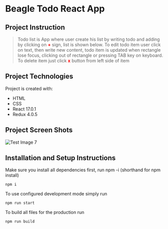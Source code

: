 # Beagle Todo React App

## Project Instruction
> Todo list is App where user create his list by writing todo and adding by clicking on <span style="color:red; font-weight: bold">+</span> sign, 
list is shown below. To edit todo item user click on text, then write new content, todo item is updated when rectangle lose focus, clicking out of rectangle or pressing TAB key on keyboard. To delete item just click <span style="color:red; font-weight: bold">x</span> button from left side of item


## Project Technologies
Project is created with:
* HTML
* CSS 
* React 17.0.1
* Redux 4.0.5

## Project Screen Shots
![Test Image 7](https://i.ibb.co/YDG1VLh/todo.gif)

## Installation and Setup Instructions
Make sure you install all dependencies first, run npm -i (shorthand for npm install)

```
npm i
```

To use configured development mode simply run

```
npm run start
```

To build all files for the production run

```
npm run build
```
